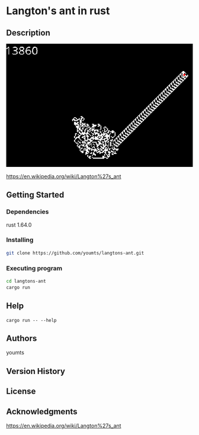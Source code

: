 # Langton's ant in rust

## Description

![](https://github.com/youmts/langtons-ant/blob/main/image.png)

https://en.wikipedia.org/wiki/Langton%27s_ant

## Getting Started

### Dependencies

rust 1.64.0

### Installing

```bash
git clone https://github.com/youmts/langtons-ant.git
```

### Executing program

```bash
cd langtons-ant
cargo run
```

## Help

```
cargo run -- --help
```

## Authors

youmts

<!---
Contributors names and contact info

ex. Dominique Pizzie
ex. [@DomPizzie](https://twitter.com/dompizzie)
--->

## Version History

<!---
* 0.2
    * Various bug fixes and optimizations
    * See [commit change]() or See [release history]()
* 0.1
    * Initial Release
--->

## License

<!---
This project is licensed under the [NAME HERE] License - see the LICENSE.md file for details
--->

## Acknowledgments

https://en.wikipedia.org/wiki/Langton%27s_ant

<!---
Inspiration, code snippets, etc.
* [awesome-readme](https://github.com/matiassingers/awesome-readme)
* [PurpleBooth](https://gist.github.com/PurpleBooth/109311bb0361f32d87a2)
* [dbader](https://github.com/dbader/readme-template)
* [zenorocha](https://gist.github.com/zenorocha/4526327)
* [fvcproductions](https://gist.github.com/fvcproductions/1bfc2d4aecb01a834b46)
--->
